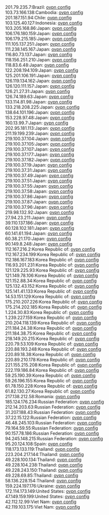 201.79.235.7:Brazil: [ovpn config](vpn/201_79_235_7.ovpn)  
103.73.166.138:Cambodia: [ovpn config](vpn/103_73_166_138.ovpn)  
201.187.151.94:Chile: [ovpn config](vpn/201_187_151_94.ovpn)  
103.125.40.127:Indonesia: [ovpn config](vpn/103_125_40_127.ovpn)  
103.205.168.86:Japan: [ovpn config](vpn/103_205_168_86.ovpn)  
106.176.180.159:Japan: [ovpn config](vpn/106_176_180_159.ovpn)  
106.179.215.185:Japan: [ovpn config](vpn/106_179_215_185.ovpn)  
111.105.137.251:Japan: [ovpn config](vpn/111_105_137_251.ovpn)  
111.238.145.167:Japan: [ovpn config](vpn/111_238_145_167.ovpn)  
116.80.73.137:Japan: [ovpn config](vpn/116_80_73_137.ovpn)  
118.156.251.210:Japan: [ovpn config](vpn/118_156_251_210.ovpn)  
118.83.6.48:Japan: [ovpn config](vpn/118_83_6_48.ovpn)  
122.208.194.109:Japan: [ovpn config](vpn/122_208_194_109.ovpn)  
125.201.106.191:Japan: [ovpn config](vpn/125_201_106_191.ovpn)  
126.119.134.162:Japan: [ovpn config](vpn/126_119_134_162.ovpn)  
126.120.111.157:Japan: [ovpn config](vpn/126_120_111_157.ovpn)  
126.21.27.31:Japan: [ovpn config](vpn/126_21_27_31.ovpn)  
126.74.189.63:Japan: [ovpn config](vpn/126_74_189_63.ovpn)  
133.114.81.98:Japan: [ovpn config](vpn/133_114_81_98.ovpn)  
133.218.208.225:Japan: [ovpn config](vpn/133_218_208_225.ovpn)  
138.64.101.196:Japan: [ovpn config](vpn/138_64_101_196.ovpn)  
153.228.97.48:Japan: [ovpn config](vpn/153_228_97_48.ovpn)  
160.13.99.7:Japan: [ovpn config](vpn/160_13_99_7.ovpn)  
202.95.181.113:Japan: [ovpn config](vpn/202_95_181_113.ovpn)  
211.19.199.239:Japan: [ovpn config](vpn/211_19_199_239.ovpn)  
219.100.37.104:Japan: [ovpn config](vpn/219_100_37_104.ovpn)  
219.100.37.105:Japan: [ovpn config](vpn/219_100_37_105.ovpn)  
219.100.37.107:Japan: [ovpn config](vpn/219_100_37_107.ovpn)  
219.100.37.177:Japan: [ovpn config](vpn/219_100_37_177.ovpn)  
219.100.37.182:Japan: [ovpn config](vpn/219_100_37_182.ovpn)  
219.100.37.19:Japan: [ovpn config](vpn/219_100_37_19.ovpn)  
219.100.37.31:Japan: [ovpn config](vpn/219_100_37_31.ovpn)  
219.100.37.49:Japan: [ovpn config](vpn/219_100_37_49.ovpn)  
219.100.37.51:Japan: [ovpn config](vpn/219_100_37_51.ovpn)  
219.100.37.55:Japan: [ovpn config](vpn/219_100_37_55.ovpn)  
219.100.37.58:Japan: [ovpn config](vpn/219_100_37_58.ovpn)  
219.100.37.86:Japan: [ovpn config](vpn/219_100_37_86.ovpn)  
219.100.37.87:Japan: [ovpn config](vpn/219_100_37_87.ovpn)  
219.100.37.96:Japan: [ovpn config](vpn/219_100_37_96.ovpn)  
219.98.132.92:Japan: [ovpn config](vpn/219_98_132_92.ovpn)  
27.94.23.211:Japan: [ovpn config](vpn/27_94_23_211.ovpn)  
39.110.137.186:Japan: [ovpn config](vpn/39_110_137_186.ovpn)  
60.128.102.181:Japan: [ovpn config](vpn/60_128_102_181.ovpn)  
60.141.61.194:Japan: [ovpn config](vpn/60_141_61_194.ovpn)  
60.38.21.170:Japan: [ovpn config](vpn/60_38_21_170.ovpn)  
90.149.8.248:Japan: [ovpn config](vpn/90_149_8_248.ovpn)  
112.167.216.2:Korea Republic of: [ovpn config](vpn/112_167_216_2.ovpn)  
112.167.234.199:Korea Republic of: [ovpn config](vpn/112_167_234_199.ovpn)  
112.186.167.183:Korea Republic of: [ovpn config](vpn/112_186_167_183.ovpn)  
116.93.201.231:Korea Republic of: [ovpn config](vpn/116_93_201_231.ovpn)  
121.129.225.93:Korea Republic of: [ovpn config](vpn/121_129_225_93.ovpn)  
121.149.78.106:Korea Republic of: [ovpn config](vpn/121_149_78_106.ovpn)  
121.152.88.34:Korea Republic of: [ovpn config](vpn/121_152_88_34.ovpn)  
125.132.43.152:Korea Republic of: [ovpn config](vpn/125_132_43_152.ovpn)  
125.141.41.133:Korea Republic of: [ovpn config](vpn/125_141_41_133.ovpn)  
14.53.151.129:Korea Republic of: [ovpn config](vpn/14_53_151_129.ovpn)  
175.210.207.226:Korea Republic of: [ovpn config](vpn/175_210_207_226.ovpn)  
175.214.202.185:Korea Republic of: [ovpn config](vpn/175_214_202_185.ovpn)  
1.224.30.83:Korea Republic of: [ovpn config](vpn/1_224_30_83.ovpn)  
1.239.227.159:Korea Republic of: [ovpn config](vpn/1_239_227_159.ovpn)  
210.204.118.139:Korea Republic of: [ovpn config](vpn/210_204_118_139.ovpn)  
211.184.24.38:Korea Republic of: [ovpn config](vpn/211_184_24_38.ovpn)  
211.184.38.75:Korea Republic of: [ovpn config](vpn/211_184_38_75.ovpn)  
218.149.20.215:Korea Republic of: [ovpn config](vpn/218_149_20_215.ovpn)  
220.79.53.109:Korea Republic of: [ovpn config](vpn/220_79_53_109.ovpn)  
220.88.193.248:Korea Republic of: [ovpn config](vpn/220_88_193_248.ovpn)  
220.89.18.38:Korea Republic of: [ovpn config](vpn/220_89_18_38.ovpn)  
220.89.210.178:Korea Republic of: [ovpn config](vpn/220_89_210_178.ovpn)  
221.155.215.208:Korea Republic of: [ovpn config](vpn/221_155_215_208.ovpn)  
222.119.186.84:Korea Republic of: [ovpn config](vpn/222_119_186_84.ovpn)  
59.25.190.39:Korea Republic of: [ovpn config](vpn/59_25_190_39.ovpn)  
59.26.196.155:Korea Republic of: [ovpn config](vpn/59_26_196_155.ovpn)  
61.78.150.228:Korea Republic of: [ovpn config](vpn/61_78_150_228.ovpn)  
61.82.130.27:Korea Republic of: [ovpn config](vpn/61_82_130_27.ovpn)  
217.138.212.58:Romania: [ovpn config](vpn/217_138_212_58.ovpn)  
185.124.176.234:Russian Federation: [ovpn config](vpn/185_124_176_234.ovpn)  
212.14.203.63:Russian Federation: [ovpn config](vpn/212_14_203_63.ovpn)  
31.207.188.43:Russian Federation: [ovpn config](vpn/31_207_188_43.ovpn)  
37.22.15.122:Russian Federation: [ovpn config](vpn/37_22_15_122.ovpn)  
46.48.245.103:Russian Federation: [ovpn config](vpn/46_48_245_103.ovpn)  
79.164.59.55:Russian Federation: [ovpn config](vpn/79_164_59_55.ovpn)  
90.157.78.186:Russian Federation: [ovpn config](vpn/90_157_78_186.ovpn)  
94.245.148.215:Russian Federation: [ovpn config](vpn/94_245_148_215.ovpn)  
95.20.124.108:Spain: [ovpn config](vpn/95_20_124_108.ovpn)  
118.173.133.119:Thailand: [ovpn config](vpn/118_173_133_119.ovpn)  
223.204.217.144:Thailand: [ovpn config](vpn/223_204_217_144.ovpn)  
49.228.100.134:Thailand: [ovpn config](vpn/49_228_100_134.ovpn)  
49.228.104.238:Thailand: [ovpn config](vpn/49_228_104_238.ovpn)  
49.228.243.150:Thailand: [ovpn config](vpn/49_228_243_150.ovpn)  
49.228.69.85:Thailand: [ovpn config](vpn/49_228_69_85.ovpn)  
58.136.228.154:Thailand: [ovpn config](vpn/58_136_228_154.ovpn)  
159.224.197.176:Ukraine: [ovpn config](vpn/159_224_197_176.ovpn)  
172.114.173.149:United States: [ovpn config](vpn/172_114_173_149.ovpn)  
47.149.159.199:United States: [ovpn config](vpn/47_149_159_199.ovpn)  
42.112.12.99:Viet Nam: [ovpn config](vpn/42_112_12_99.ovpn)  
42.119.103.175:Viet Nam: [ovpn config](vpn/42_119_103_175.ovpn)  
